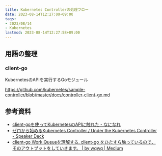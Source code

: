 ```yaml
---
title: Kubernetes Controllerの処理フロー
date: 2023-08-14T12:27:00+09:00
tags:
- 2023/08/14
- Kubernetes
lastmod: 2023-08-14T12:27:58+09:00
---
```


## 用語の整理

### client-go

KubernetesのAPIを実行するGoモジュール

https://github.com/kubernetes/sample-controller/blob/master/docs/controller-client-go.md

## 参考資料

* [client-goを使ってKubernetesのAPIに触れた - なになれ](https://hi1280.hatenablog.com/entry/2020/01/28/191029)
* [ゼロから始めるKubernetes Controller / Under the Kubernetes Controller - Speaker Deck](https://speakerdeck.com/govargo/under-the-kubernetes-controller-36f9b71b-9781-4846-9625-23c31da93014?slide=44)
* [client-go Work Queueを理解する. client-go をひたすら触っているので、そのアウトプットをしていきます。 | by wqwq | Medium](https://wqwq3215.medium.com/client-go-work-queue%E3%82%92%E7%90%86%E8%A7%A3%E3%81%99%E3%82%8B-6d42614c7c22)
